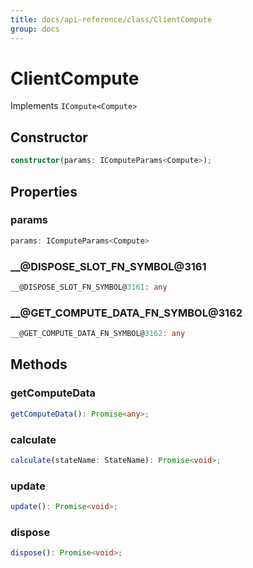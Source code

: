 ```yaml
---
title: docs/api-reference/class/ClientCompute
group: docs
---
```


# ClientCompute

Implements `ICompute<Compute>`

## Constructor

```ts
constructor(params: IComputeParams<Compute>);
```

## Properties

### params

```ts
params: IComputeParams<Compute>
```

### __@DISPOSE_SLOT_FN_SYMBOL@3161

```ts
__@DISPOSE_SLOT_FN_SYMBOL@3161: any
```

### __@GET_COMPUTE_DATA_FN_SYMBOL@3162

```ts
__@GET_COMPUTE_DATA_FN_SYMBOL@3162: any
```

## Methods

### getComputeData

```ts
getComputeData(): Promise<any>;
```

### calculate

```ts
calculate(stateName: StateName): Promise<void>;
```

### update

```ts
update(): Promise<void>;
```

### dispose

```ts
dispose(): Promise<void>;
```
